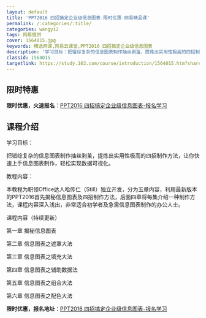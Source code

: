 ```yaml
---
layout: default
title: 'PPT2016 四招搞定企业级信息图表-限时优惠-网易精品课'
permalink: /:categories/:title/
categories: wangyi2
tags: 网易提供
cover: 1564015.jpg
keywords: 精选网课,网易云课堂,PPT2016 四招搞定企业级信息图表
description: '学习目标：把错综复杂的信息图表制作抽丝剥茧，提炼出实用性极高的四招制作方法，让你快速上手信息图表制作，轻松实现数据可视化'
classid: 1564015
targetlink: https://study.163.com/course/introduction/1564015.htm?share=1&shareId=1025206652&utm_campaign=share&utm_medium=iphoneShare&utm_source=&utm_u=1025206652
---
```


## 限时特惠

**限时优惠，火速报名**：[PPT2016 四招搞定企业级信息图表-报名学习](https://study.163.com/course/introduction/1564015.htm?share=1&shareId=1025206652&utm_campaign=share&utm_medium=iphoneShare&utm_source=&utm_u=1025206652)

## 课程介绍

学习目标：

把错综复杂的信息图表制作抽丝剥茧，提炼出实用性极高的四招制作方法，让你快速上手信息图表制作，轻松实现数据可视化。

教程内容：

本教程为职领Office达人哈传仁（Still）独立开发，分为五章内容，利用最新版本的PPT2016首先揭秘信息图表及四招制作方法，后面四章将每集介绍一种制作方法，课程内容深入浅出，非常适合初学者及急需信息图表制作的办公人士。

课程内容（持续更新）

第一章 揭秘信息图表

第二章 信息图表之遮罩大法

第三章 信息图表之填充大法

第四章 信息图表之辅助数据法

第五章 信息图表之组合大法

第六章 信息图表之配色大法

**限时优惠，报名地址**：[PPT2016 四招搞定企业级信息图表-报名学习](https://study.163.com/course/introduction/1564015.htm?share=1&shareId=1025206652&utm_campaign=share&utm_medium=iphoneShare&utm_source=&utm_u=1025206652)

